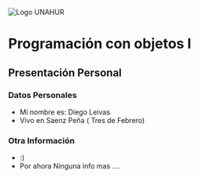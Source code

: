![Logo UNAHUR](./UNAHUR.png)

# Programación con objetos I
## Presentación Personal

### Datos Personales
- Mi nombre es: Diego Leivas
- Vivo en Saenz Peña ( Tres de Febrero)


### Otra Información
-  :)
-  Por ahora Ninguna info mas ....
